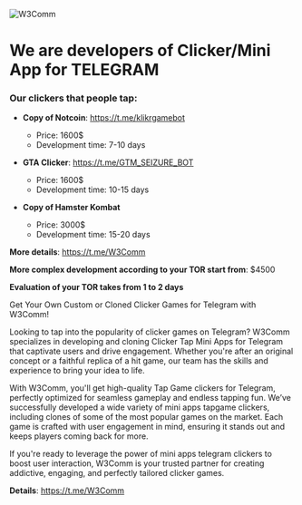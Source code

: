 ![W3Comm](https://github.com/user-attachments/assets/747b91f5-ddc2-426e-9e8e-ceaa644e0d73)

# We are developers of Clicker/Mini App for TELEGRAM

### Our clickers that people tap:

+ **Copy of Notcoin**: https://t.me/klikrgamebot
  - Price: 1600$
  - Development time: 7-10 days

+ **GTA Clicker**: https://t.me/GTM_SEIZURE_BOT
  - Price: 1600$
  - Development time: 10-15 days

+ **Copy of Hamster Kombat**
  - Price: 3000$
  - Development time: 15-20 days

**More details**: https://t.me/W3Comm

**More complex development according to your TOR start from**: $4500

**Evaluation of your TOR takes from 1 to 2 days**

Get Your Own Custom or Cloned Clicker Games for Telegram with W3Comm!

Looking to tap into the popularity of clicker games on Telegram? W3Comm specializes in developing and cloning Clicker Tap Mini Apps for Telegram that captivate users and drive engagement. Whether you're after an original concept or a faithful replica of a hit game, our team has the skills and experience to bring your idea to life.

With W3Comm, you'll get high-quality Tap Game clickers for Telegram, perfectly optimized for seamless gameplay and endless tapping fun. We’ve successfully developed a wide variety of mini apps tapgame clickers, including clones of some of the most popular games on the market. Each game is crafted with user engagement in mind, ensuring it stands out and keeps players coming back for more.

If you're ready to leverage the power of mini apps telegram clickers to boost user interaction, W3Comm is your trusted partner for creating addictive, engaging, and perfectly tailored clicker games.

**Details**: https://t.me/W3Comm
